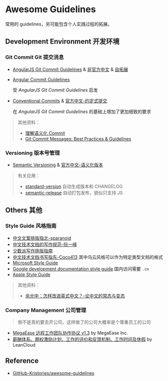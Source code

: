 # Awesome Guidelines 
常用的 guidelines，另可能包含个人实践过程的拓展。

## Development Environment 开发环境
### Git Commit Git 提交消息
- [AngularJS Git Commit Guidelines](https://github.com/angular/angular.js/blob/master/DEVELOPERS.md#commits) & [非官方中文](https://zhuanlan.zhihu.com/p/86535275) & [自拓展](./extension/git-commit.md)
- [Angular Commit Guidelines](https://github.com/angular/angular/blob/main/CONTRIBUTING.md#-commit-message-format)
    
    受 *AngularJS Git Commit Guidelines* 启发
- [Conventional Commits](https://www.conventionalcommits.org) & [官方中文-约定式提交](https://www.conventionalcommits.org/zh-hans/)

    在 *AngularJS Git Commit Guidelines* 的基础上增加了更加细致的要求

> 其他资料：
> - [理解语义化 Commit](https://ssshooter.com/2020-09-30-commit-message/)
> - [Git Commit Messages: Best Practices & Guidelines](https://initialcommit.com/blog/git-commit-messages-best-practices)
### Versioning 版本号管理
- [Semantic Versioning](https://semver.org/) & [官方中文-语义化版本](https://semver.org/lang/zh-CN/)
    
> 有关应用：
> - [standard-version](https://github.com/conventional-changelog/standard-version) 自动生成版本和 CHANGELOG
> - [semantic-release](https://github.com/semantic-release/semantic-release) 自动打包发布，貌似只支持 JS

## Others 其他
### Style Guide 风格指南
- [中文文案排版指北-sparanoid](https://github.com/sparanoid/chinese-copywriting-guidelines)
- [中文技术文档的写作规范-阮一峰](https://github.com/ruanyf/document-style-guide)
- [少数派写作排版指南](https://sspai.com/post/37815)
- [中文技术文档书写指东-Coco413](https://sspai.com/post/68349) 其中乌云风格可以作为特定类型文档的格式
- [Microsoft Style Guide](https://docs.microsoft.com/style-guide/welcome/)
- [Google development documentation style guide](https://developers.google.cn/style) 国内访问需要 `.cn`
- [Apple Style Guide](https://support.apple.com/guide/applestyleguide)

> 其他资料：
> - [余光中：怎样改进英式中文？-论中文的常态与变态](https://open.leancloud.cn/improve-chinese/)

### Company Management 公司管理
> 倒不是真的要去开公司，这样做了的公司大概率是个尊重员工的公司
- [MegaEase 远程工作团队协作协议 v1.3](https://coolshell.cn/articles/20765.html) by MegaEase Inc.
- [薪酬体系、期权激励计划、工作的评价和反馈机制、工作时间及休假](https://open.leancloud.cn/) by LeanCloud

## Reference
- [GitHub-Kristories/awesome-guidelines](https://github.com/Kristories/awesome-guidelines)

